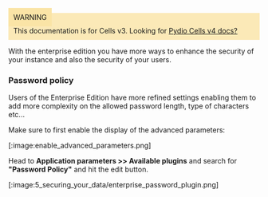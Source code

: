 
<div style="background-color: #fbe9b7;font-size: 14px;">
<span style="background-color: #fae4a6;padding: 10px;">WARNING</span>
<span style="padding: 10px;display: inline-block;">This documentation is for Cells v3. Looking for <a href="https://pydio.com/en/docs/cells/v4/quick-start">Pydio Cells v4 docs?</a></span>
</div>

With the enterprise edition you have more ways to enhance the security of your instance and also the security of your users.


### Password policy

Users of the Enterprise Edition have more refined settings enabling them to add more complexity on the allowed password length, type of characters etc...


Make sure to first enable the display of the advanced parameters:

[:image:enable_advanced_parameters.png]

Head to **Application parameters >> Available plugins** and search for **"Password Policy"** and hit the edit button.

[:image:5_securing_your_data/enterprise_password_plugin.png]